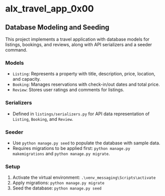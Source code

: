# alx_travel_app_0x00

## Database Modeling and Seeding

This project implements a travel application with database models for listings, bookings, and reviews, along with API serializers and a seeder command.

### Models
- `Listing`: Represents a property with title, description, price, location, and capacity.
- `Booking`: Manages reservations with check-in/out dates and total price.
- `Review`: Stores user ratings and comments for listings.

### Serializers
- Defined in `listings/serializers.py` for API data representation of `Listing`, `Booking`, and `Review`.

### Seeder
- Use `python manage.py seed` to populate the database with sample data.
- Requires migrations to be applied first: `python manage.py makemigrations` and `python manage.py migrate`.

### Setup
1. Activate the virtual environment: `.\venv_messaging\Scripts\activate`
2. Apply migrations: `python manage.py migrate`
3. Seed the database: `python manage.py seed`